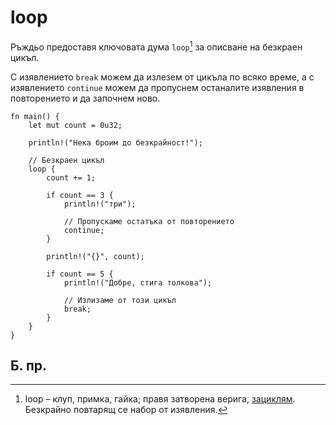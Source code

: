 # loop

Ръждьо предоставя ключовата дума `loop`[^loop] за описване на безкраен цикъл.

С изявлениeто `break` можем да излезем от цикъла по всяко време, а с
изявлениeто `continue` можем да пропуснем останалите изявления в повторението и
да започнем ново.

```rust,editable
fn main() {
    let mut count = 0u32;

    println!("Нека броим до безкрайност!");

    // Безкраен цикъл
    loop {
        count += 1;

        if count == 3 {
            println!("три");

            // Пропускаме остатъка от повторението
            continue;
        }

        println!("{}", count);

        if count == 5 {
            println!("Добре, стига толкова");

            // Излизаме от този цикъл
            break;
        }
    }
}
```

## Б. пр.

[^loop]: loop – клуп, примка, гайка; правя затворена верига, [зациклям](https://eurodict.com/dictionary/loop-42323). Безкрайно повтарящ се набор от изявления.

